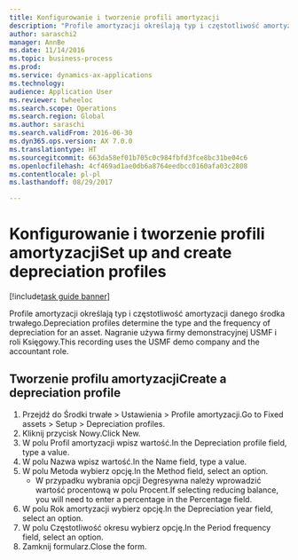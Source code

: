 ```yaml
--- 
title: Konfigurowanie i tworzenie profili amortyzacji
description: "Profile amortyzacji określają typ i częstotliwość amortyzacji danego środka trwałego."
author: saraschi2
manager: AnnBe
ms.date: 11/14/2016
ms.topic: business-process
ms.prod: 
ms.service: dynamics-ax-applications
ms.technology: 
audience: Application User
ms.reviewer: twheeloc
ms.search.scope: Operations
ms.search.region: Global
ms.author: saraschi
ms.search.validFrom: 2016-06-30
ms.dyn365.ops.version: AX 7.0.0
ms.translationtype: HT
ms.sourcegitcommit: 663da58ef01b705c0c984fbfd3fce8bc31be04c6
ms.openlocfilehash: 4cf469ad1ae0db6a8764eedbcc0160afa03c2808
ms.contentlocale: pl-pl
ms.lasthandoff: 08/29/2017

---
```

# <a name="set-up-and-create-depreciation-profiles"></a><span data-ttu-id="a8aa6-103">Konfigurowanie i tworzenie profili amortyzacji</span><span class="sxs-lookup"><span data-stu-id="a8aa6-103">Set up and create depreciation profiles</span></span>

[!include[task guide banner](../../includes/task-guide-banner.md)]

<span data-ttu-id="a8aa6-104">Profile amortyzacji określają typ i częstotliwość amortyzacji danego środka trwałego.</span><span class="sxs-lookup"><span data-stu-id="a8aa6-104">Depreciation profiles determine the type and the frequency of depreciation for an asset.</span></span>   <span data-ttu-id="a8aa6-105">Nagranie używa firmy demonstracyjnej USMF i roli Księgowy.</span><span class="sxs-lookup"><span data-stu-id="a8aa6-105">This recording uses the USMF demo company and the accountant role.</span></span>


## <a name="create-a-depreciation-profile"></a><span data-ttu-id="a8aa6-106">Tworzenie profilu amortyzacji</span><span class="sxs-lookup"><span data-stu-id="a8aa6-106">Create a depreciation profile</span></span>
1. <span data-ttu-id="a8aa6-107">Przejdź do Środki trwałe > Ustawienia > Profile amortyzacji.</span><span class="sxs-lookup"><span data-stu-id="a8aa6-107">Go to Fixed assets > Setup > Depreciation profiles.</span></span>
2. <span data-ttu-id="a8aa6-108">Kliknij przycisk Nowy.</span><span class="sxs-lookup"><span data-stu-id="a8aa6-108">Click New.</span></span>
3. <span data-ttu-id="a8aa6-109">W polu Profil amortyzacji wpisz wartość.</span><span class="sxs-lookup"><span data-stu-id="a8aa6-109">In the Depreciation profile field, type a value.</span></span>
4. <span data-ttu-id="a8aa6-110">W polu Nazwa wpisz wartość.</span><span class="sxs-lookup"><span data-stu-id="a8aa6-110">In the Name field, type a value.</span></span>
5. <span data-ttu-id="a8aa6-111">W polu Metoda wybierz opcję.</span><span class="sxs-lookup"><span data-stu-id="a8aa6-111">In the Method field, select an option.</span></span>
    * <span data-ttu-id="a8aa6-112">W przypadku wybrania opcji Degresywna należy wprowadzić wartość procentową w polu Procent.</span><span class="sxs-lookup"><span data-stu-id="a8aa6-112">If selecting reducing balance, you will need to enter a percentage in the Percentage field.</span></span>  
6. <span data-ttu-id="a8aa6-113">W polu Rok amortyzacji wybierz opcję.</span><span class="sxs-lookup"><span data-stu-id="a8aa6-113">In the Depreciation year field, select an option.</span></span>
7. <span data-ttu-id="a8aa6-114">W polu Częstotliwość okresu wybierz opcję.</span><span class="sxs-lookup"><span data-stu-id="a8aa6-114">In the Period frequency field, select an option.</span></span>
8. <span data-ttu-id="a8aa6-115">Zamknij formularz.</span><span class="sxs-lookup"><span data-stu-id="a8aa6-115">Close the form.</span></span>


